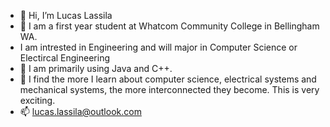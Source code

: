 - 👋 Hi, I’m Lucas Lassila
- 👀 I am a first year student at Whatcom Community College in Bellingham WA.
- I am intrested in Engineering and will major in Computer Science or Electircal Engineering
- 🌱 I am primarily using Java and C++.
- 💞️ I find the more I learn about computer science, electrical systems and mechanical systems, the more interconnected they become. This is very exciting.
- 📫 lucas.lassila@outlook.com

<!---
llassila23/llassila23 is a ✨ special ✨ repository because its `README.md` (this file) appears on your GitHub profile.
You can click the Preview link to take a look at your changes.
--->
